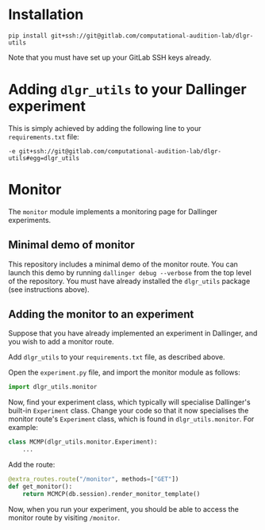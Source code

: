 # Installation

```
pip install git+ssh://git@gitlab.com/computational-audition-lab/dlgr-utils
```

Note that you must have set up your GitLab SSH keys already.

# Adding `dlgr_utils` to your Dallinger experiment

This is simply achieved by adding the following line to your `requirements.txt` file:

```
-e git+ssh://git@gitlab.com/computational-audition-lab/dlgr-utils#egg=dlgr_utils
```

# Monitor

The `monitor` module implements a monitoring page for Dallinger experiments.

## Minimal demo of monitor

This repository includes a minimal demo of the monitor route.
You can launch this demo by running `dallinger debug --verbose` from
the top level of the repository. 
You must have already installed the `dlgr_utils` package (see instructions above).

## Adding the monitor to an experiment

Suppose that you have already implemented an experiment in Dallinger,
and you wish to add a monitor route.

Add `dlgr_utils` to your `requirements.txt` file, as described above.

Open the `experiment.py` file, and import the monitor module as follows:

``` python
import dlgr_utils.monitor
```

Now, find your experiment class, which typically will specialise 
Dallinger's built-in `Experiment` class.
Change your code so that it now specialises the monitor route's
`Experiment` class, which is found in `dlgr_utils.monitor`.
For example:

``` python
class MCMP(dlgr_utils.monitor.Experiment):
    ...
```

Add the route:

``` python
@extra_routes.route("/monitor", methods=["GET"])
def get_monitor():
    return MCMCP(db.session).render_monitor_template()
```

Now, when you run your experiment, you should be able to access the monitor
route by visiting `/monitor`.
